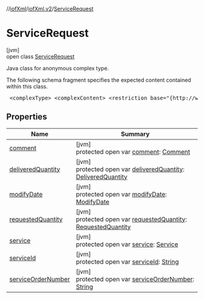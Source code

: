 //[iofXml](../../../index.md)/[iofXml.v2](../index.md)/[ServiceRequest](index.md)

# ServiceRequest

[jvm]\
open class [ServiceRequest](index.md)

<p>Java class for anonymous complex type. <p>The following schema fragment specifies the expected content contained within this class. <pre> &lt;complexType&gt; &lt;complexContent&gt; &lt;restriction base="{http://www.w3.org/2001/XMLSchema}anyType"&gt; &lt;sequence&gt; &lt;choice&gt; &lt;element ref="{}ServiceId"/&gt; &lt;element ref="{}Service"/&gt; &lt;/choice&gt; &lt;element ref="{}ServiceOrderNumber" minOccurs="0"/&gt; &lt;element ref="{}RequestedQuantity"/&gt; &lt;element ref="{}DeliveredQuantity" minOccurs="0"/&gt; &lt;element ref="{}Comment" minOccurs="0"/&gt; &lt;element ref="{}ModifyDate" minOccurs="0"/&gt; &lt;/sequence&gt; &lt;/restriction&gt; &lt;/complexContent&gt; &lt;/complexType&gt; </pre>

## Properties

| Name | Summary |
|---|---|
| [comment](comment.md) | [jvm]<br>protected open var [comment](comment.md): [Comment](../-comment/index.md) |
| [deliveredQuantity](delivered-quantity.md) | [jvm]<br>protected open var [deliveredQuantity](delivered-quantity.md): [DeliveredQuantity](../-delivered-quantity/index.md) |
| [modifyDate](modify-date.md) | [jvm]<br>protected open var [modifyDate](modify-date.md): [ModifyDate](../-modify-date/index.md) |
| [requestedQuantity](requested-quantity.md) | [jvm]<br>protected open var [requestedQuantity](requested-quantity.md): [RequestedQuantity](../-requested-quantity/index.md) |
| [service](service.md) | [jvm]<br>protected open var [service](service.md): [Service](../-service/index.md) |
| [serviceId](service-id.md) | [jvm]<br>protected open var [serviceId](service-id.md): [String](https://docs.oracle.com/javase/8/docs/api/java/lang/String.html) |
| [serviceOrderNumber](service-order-number.md) | [jvm]<br>protected open var [serviceOrderNumber](service-order-number.md): [String](https://docs.oracle.com/javase/8/docs/api/java/lang/String.html) |
